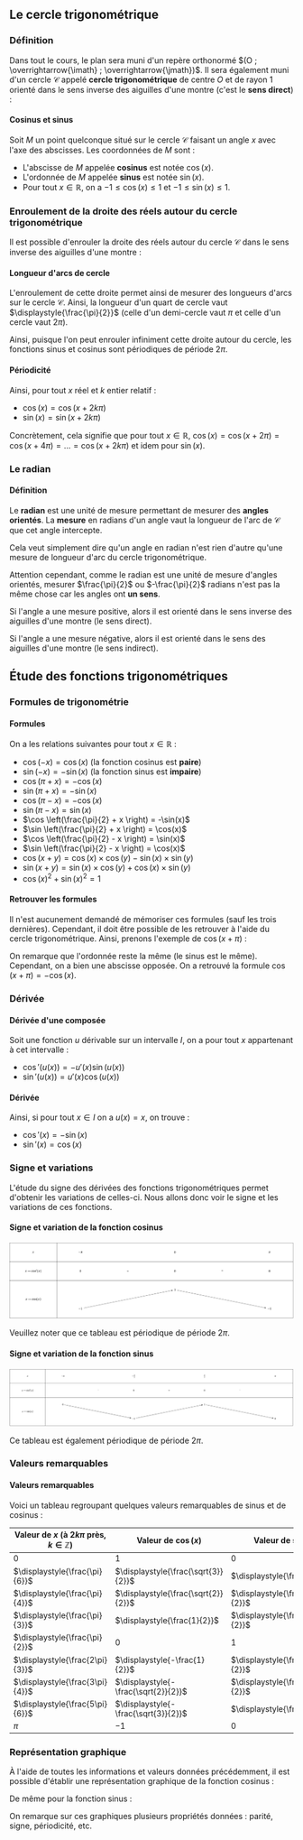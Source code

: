 ## Le cercle trigonométrique

### Définition

Dans tout le cours, le plan sera muni d'un repère orthonormé $(O ; \overrightarrow{\imath} ; \overrightarrow{\jmath})$.
Il sera également muni d'un cercle $\mathcal{C}$ appelé **cercle trigonométrique** de centre $O$ et de rayon $1$ orienté
dans le sens inverse des aiguilles d'une montre (c'est le **sens direct**) :

<representation geogebra-id="t52gsb2h"></representation>

<bubble variant="formula">

#### Cosinus et sinus

Soit $M$ un point quelconque situé sur le cercle $\mathcal{C}$ faisant un angle $x$ avec l'axe des abscisses. Les
coordonnées de $M$ sont :

* L'abscisse de $M$ appelée **cosinus** est notée $\cos(x)$.
* L'ordonnée de $M$ appelée **sinus** est notée $\sin(x)$.
* Pour tout $x \in \mathbb{R}$, on a $-1 \leq \cos(x) \leq 1$ et $-1 \leq \sin(x) \leq 1$.

</bubble>

### Enroulement de la droite des réels autour du cercle trigonométrique

Il est possible d'enrouler la droite des réels autour du cercle $\mathcal{C}$ dans le sens inverse des aiguilles d'une
montre :

<representation geogebra-id="b4vazqb5"></representation>

<bubble variant="tip">

#### Longueur d'arcs de cercle

L'enroulement de cette droite permet ainsi de mesurer des longueurs d'arcs sur le cercle $\mathcal{C}$. Ainsi, la
longueur d'un quart de cercle vaut $\displaystyle{\frac{\pi}{2}}$ (celle d'un demi-cercle vaut $\pi$ et celle d'un
cercle vaut $2\pi$).

</bubble>

Ainsi, puisque l'on peut enrouler infiniment cette droite autour du cercle, les fonctions sinus et cosinus sont
périodiques de période $2\pi$.

<bubble variant="formula">

#### Périodicité

Ainsi, pour tout $x$ réel et $k$ entier relatif :

* $\cos(x) = \cos(x + 2k\pi)$
* $\sin(x) = \sin(x + 2k\pi)$

</bubble>

<bubble variant="tip">

Concrètement, cela signifie que pour tout $x \in \mathbb{R}$, $\cos(x) = \cos(x + 2\pi) = \cos(x + 4\pi) = \dots = \cos(
x + 2k\pi)$ et idem pour $\sin(x)$.

</bubble>

### Le radian

<bubble variant="formula">

#### Définition

Le **radian** est une unité de mesure permettant de mesurer des **angles orientés**. La **mesure** en radians d'un angle
vaut la longueur de l'arc de $\mathcal{C}$ que cet angle intercepte.

</bubble>

<representation geogebra-id="yh9n8feb"></representation>

<bubble variant="tip">

Cela veut simplement dire qu'un angle en radian n'est rien d'autre qu'une mesure de longueur d'arc du cercle
trigonométrique.

Attention cependant, comme le radian est une unité de mesure d'angles orientés, mesurer $\frac{\pi}{2}$ ou
$-\frac{\pi}{2}$ radians n'est pas la même chose car les angles ont **un sens**.

Si l'angle a une mesure positive, alors il est orienté dans le sens inverse des aiguilles d'une montre (le sens direct).

Si l'angle a une mesure négative, alors il est orienté dans le sens des aiguilles d'une montre (le sens indirect).

</bubble>

## Étude des fonctions trigonométriques

### Formules de trigonométrie

<bubble variant="formula">

#### Formules

On a les relations suivantes pour tout $x \in \mathbb{R}$ :

* $\cos(-x) = \cos(x)$ (la fonction cosinus est **paire**)
* $\sin(-x) = -\sin(x)$ (la fonction sinus est **impaire**)
* $\cos(\pi + x) = -\cos(x)$
* $\sin(\pi + x) = -\sin(x)$
* $\cos(\pi - x) = -\cos(x)$
* $\sin(\pi - x) = \sin(x)$
* $\cos \left(\frac{\pi}{2} + x \right) = -\sin(x)$
* $\sin \left(\frac{\pi}{2} + x \right) = \cos(x)$
* $\cos \left(\frac{\pi}{2} - x \right) = \sin(x)$
* $\sin \left(\frac{\pi}{2} - x \right) = \cos(x)$
* $\cos(x + y) = \cos(x) \times \cos(y) - \sin(x) \times \sin(y)$
* $\sin(x + y) = \sin(x) \times \cos(y) + \cos(x) \times \sin(y)$
* $\cos(x)^2 + \sin(x)^2 = 1$

</bubble>

<bubble variant="tip">

#### Retrouver les formules

Il n'est aucunement demandé de mémoriser ces formules (sauf les trois dernières). Cependant, il doit être possible de
les retrouver à l'aide du cercle trigonométrique. Ainsi, prenons l'exemple de $\cos(x + \pi)$ :

<representation geogebra-id="xghkwjkf"></representation>

On remarque que l'ordonnée reste la même (le sinus est le même). Cependant, on a bien une abscisse opposée. On a
retrouvé la formule $\cos(x + \pi) = -\cos(x)$.

</bubble>

### Dérivée

<bubble variant="formula">

#### Dérivée d'une composée

Soit une fonction $u$ dérivable sur un intervalle $I$, on a pour tout $x$ appartenant à cet intervalle :

* $\cos'(u(x)) = -u'(x)\sin(u(x))$
* $\sin'(u(x)) = u'(x)\cos(u(x))$

</bubble>

<bubble variant="formula">

#### Dérivée

Ainsi, si pour tout $x \in I$ on a $u(x) = x$, on trouve :

* $\cos'(x) = -\sin(x)$
* $\sin'(x) = \cos(x)$

</bubble>

### Signe et variations

L'étude du signe des dérivées des fonctions trigonométriques permet d'obtenir les variations de celles-ci. Nous allons
donc voir le signe et les variations de ces fonctions.

<bubble variant="formula" content-width="big">

#### Signe et variation de la fonction cosinus

![Tableau de variations de la fonction cosinus](/img/lessons/premiere/fonctions-trigonometriques/variations-cos.svg)

Veuillez noter que ce tableau est périodique de période $2\pi$.

</bubble>

<bubble variant="formula" content-width="big">

#### Signe et variation de la fonction sinus

![Tableau de variations de la fonction sinus](/img/lessons/premiere/fonctions-trigonometriques/variations-sin.svg)

Ce tableau est également périodique de période $2\pi$.

</bubble>

### Valeurs remarquables

<bubble variant="formula">

#### Valeurs remarquables

Voici un tableau regroupant quelques valeurs remarquables de sinus et de cosinus :

| Valeur de $x$ (à $2k\pi$ près, $k \in \mathbb{Z}$) | Valeur de $\cos(x)$                  | Valeur de $\sin(x)$                 |
| -------------------------------------------------- | ------------------------------------ | ----------------------------------- |
| $0$                                                | $1$                                  | $0$                                 |
| $\displaystyle{\frac{\pi}{6}}$                     | $\displaystyle{\frac{\sqrt{3}}{2}}$  | $\displaystyle{\frac{1}{2}}$        |
| $\displaystyle{\frac{\pi}{4}}$                     | $\displaystyle{\frac{\sqrt{2}}{2}}$  | $\displaystyle{\frac{\sqrt{2}}{2}}$ |
| $\displaystyle{\frac{\pi}{3}}$                     | $\displaystyle{\frac{1}{2}}$         | $\displaystyle{\frac{\sqrt{3}}{2}}$ |
| $\displaystyle{\frac{\pi}{2}}$                     | $0$                                  | $1$                                 |
| $\displaystyle{\frac{2\pi}{3}}$                    | $\displaystyle{-\frac{1}{2}}$        | $\displaystyle{\frac{\sqrt{3}}{2}}$ |
| $\displaystyle{\frac{3\pi}{4}}$                    | $\displaystyle{-\frac{\sqrt{2}}{2}}$ | $\displaystyle{\frac{\sqrt{2}}{2}}$ |
| $\displaystyle{\frac{5\pi}{6}}$                    | $\displaystyle{-\frac{\sqrt{3}}{2}}$ | $\displaystyle{\frac{1}{2}}$        |
| $\pi$                                              | $-1$                                 | $0$                                 |

</bubble>

### Représentation graphique

À l'aide de toutes les informations et valeurs données précédemment, il est possible d'établir une représentation
graphique de la fonction cosinus :

<representation geogebra-id="gkpmaugu"></representation>

De même pour la fonction sinus :

<representation geogebra-id="zhwqmkjd"></representation>

On remarque sur ces graphiques plusieurs propriétés données : parité, signe, périodicité, etc.
